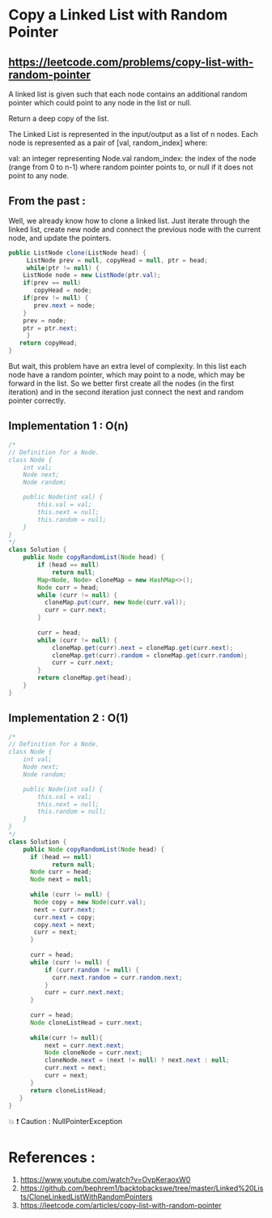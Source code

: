 # Copy a Linked List with Random Pointer
## https://leetcode.com/problems/copy-list-with-random-pointer

A linked list is given such that each node contains an additional random pointer which could point to any node in the list or null.

Return a deep copy of the list.

The Linked List is represented in the input/output as a list of n nodes. Each node is represented as a pair of [val, random_index] where:

val: an integer representing Node.val
random_index: the index of the node (range from 0 to n-1) where random pointer points to, or null if it does not point to any node.

## From the past :
Well, we already know how to clone a linked list. 
Just iterate through the linked list, create new node and connect the previous node with the current node, and update the pointers.

```java
public ListNode clone(ListNode head) {
     ListNode prev = null, copyHead = null, ptr = head;
     while(ptr != null) {
	ListNode node = new ListNode(ptr.val);
	if(prev == null) 
	   copyHead = node;
	if(prev != null) {
	   prev.next = node;
	}
	prev = node;
	ptr = ptr.next;
     }
   return copyHead;
}
```
But wait, this problem have an extra level of complexity. 
In this list each node have a random pointer, which may point to a node, which may be forward in the list.
So we better first create all the nodes (in the first iteration) and in the second iteration just connect the next and random pointer correctly.


## Implementation 1 : O(n)

```java
/*
// Definition for a Node.
class Node {
    int val;
    Node next;
    Node random;

    public Node(int val) {
        this.val = val;
        this.next = null;
        this.random = null;
    }
}
*/
class Solution {
    public Node copyRandomList(Node head) {
        if (head == null)
            return null;
        Map<Node, Node> cloneMap = new HashMap<>();
        Node curr = head;
        while (curr != null) {
          cloneMap.put(curr, new Node(curr.val));
          curr = curr.next;
        }
        
        curr = head;
        while (curr != null) {
            cloneMap.get(curr).next = cloneMap.get(curr.next);
            cloneMap.get(curr).random = cloneMap.get(curr.random);
            curr = curr.next;
        }
        return cloneMap.get(head);
    }
}

```

## Implementation 2 : O(1)

```java
/*
// Definition for a Node.
class Node {
    int val;
    Node next;
    Node random;

    public Node(int val) {
        this.val = val;
        this.next = null;
        this.random = null;
    }
}
*/
class Solution {
    public Node copyRandomList(Node head) {
      if (head == null)
            return null;
      Node curr = head;
      Node next = null;
        
      while (curr != null) {
       Node copy = new Node(curr.val);     
       next = curr.next;
       curr.next = copy;
       copy.next = next;
       curr = next;
      }
        
      curr = head;
      while (curr != null) {
          if (curr.random != null) { 
            curr.next.random = curr.random.next;
          }
          curr = curr.next.next;    
      }
        
      curr = head;
      Node cloneListHead = curr.next; 
        
      while(curr != null){
          next = curr.next.next;
          Node cloneNode = curr.next;
          cloneNode.next = (next != null) ? next.next : null;
          curr.next = next;
          curr = next;
      }  
      return cloneListHead;   
   }
}
```

💥 ❗️  Caution : NullPointerException

# References :
1. https://www.youtube.com/watch?v=OvpKeraoxW0
2. https://github.com/bephrem1/backtobackswe/tree/master/Linked%20Lists/CloneLinkedListWithRandomPointers
3. https://leetcode.com/articles/copy-list-with-random-pointer
